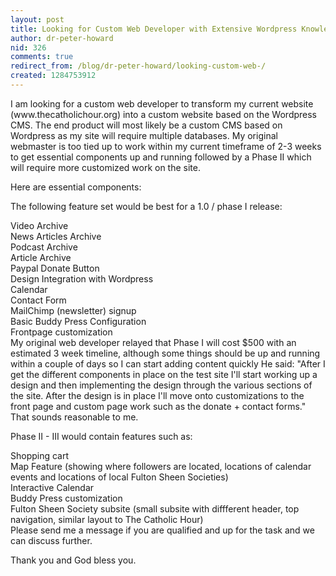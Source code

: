 ```yaml
---
layout: post
title: Looking for Custom Web Developer with Extensive Wordpress Knowledge
author: dr-peter-howard
nid: 326
comments: true
redirect_from: /blog/dr-peter-howard/looking-custom-web-/
created: 1284753912
---
```

<p>I am looking for a custom web developer to transform my current website (www.thecatholichour.org) into a custom website based on the Wordpress CMS. The end product will most likely be a custom CMS based on Wordpress as my site will require multiple databases. My original webmaster is too tied up to work within my current timeframe of 2-3 weeks to get essential components up and running followed by a Phase II which will require more customized work on the site.</p>
<p>Here are essential components:</p>
<p>The following feature set would be best for a 1.0 / phase I release:</p>
<p>Video Archive<br />
News Articles Archive<br />
Podcast Archive<br />
Article Archive<br />
Paypal Donate Button<br />
Design Integration with Wordpress<br />
Calendar<br />
Contact Form<br />
MailChimp (newsletter) signup<br />
Basic Buddy Press Configuration<br />
Frontpage customization<br />
My original web developer relayed that Phase I will cost $500 with an estimated 3 week timeline, although some things should be up and running within a couple of days so I can start adding content quickly He said: &quot;After I get the different components in place on the test site I&#39;ll start working up a design and then implementing the design through the various sections of the site. After the design is in place I&#39;ll move onto customizations to the front page and custom page work such as the donate + contact forms.&quot; That sounds reasonable to me.</p>
<p>Phase II - III would contain features such as:</p>
<p>Shopping cart<br />
Map Feature (showing where followers are located, locations of calendar events and locations of local Fulton Sheen Societies)<br />
Interactive Calendar<br />
Buddy Press customization<br />
Fulton Sheen Society subsite (small subsite with diffferent header, top navigation, similar layout to The Catholic Hour)<br />
Please send me a message if you are qualified and up for the task and we can discuss further.</p>
<p>Thank you and God bless you.&nbsp;</p>
